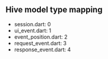 ## Hive model type mapping

- session.dart: 0
- ui_event.dart: 1
- event_position.dart: 2
- request_event.dart: 3
- response_event.dart: 4